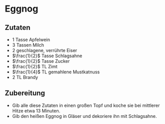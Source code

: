 # Eggnog

## Zutaten
- 1 Tasse Apfelwein
- 3 Tassen Milch
- 2 geschlagene, verrührte Eiser
- $\frac{1}{2}$ Tasse Schlagsahne
- $\frac{1}{2}$ Tasse Zucker
- $\frac{1}{2}$ TL Zimt
- $\frac{1}{4}$ TL gemahlene Mustkatnuss
- 2 TL Brandy

## Zubereitung
- Gib alle diese Zutaten in einen großen Topf und koche sie bei mittlerer Hitze etwa 13 Minuten.
- Gib den heißen Eggnog in Gläser und dekoriere ihn mit Schlagsahne.